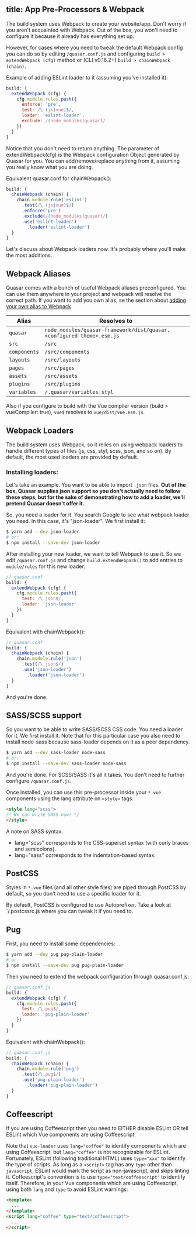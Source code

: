 title: App Pre-Processors & Webpack
---
The build system uses Webpack to create your website/app. Don't worry if you aren't acquainted with Webpack. Out of the box, you won't need to configure it because it already has everything set up.

However, for cases where you need to tweak the default Webpack config you can do so by editing `/quasar.conf.js` and configuring `build > extendWebpack (cfg)` method or (CLI v0.16.2+) `build > chainWebpack (chain)`.

Example of adding ESLint loader to it (assuming you've installed it):
```js
build: {
  extendWebpack (cfg) {
    cfg.module.rules.push({
      enforce: 'pre',
      test: /\.(js|vue)$/,
      loader: 'eslint-loader',
      exclude: /(node_modules|quasar)/
    })
  }
}
```
Notice that you don't need to return anything. The parameter of extendWebpack(cfg) is the Webpack configuration Object generated by Quasar for you. You can add/remove/replace anything from it, assuming you really know what you are doing.

Equivalent quasar.conf for chainWebpack():
```js
build: {
  chainWebpack (chain) {
    chain.module.rule('eslint')
      .test(/\.(js|vue)$/)
      .enforce('pre')
      .exclude(/(node_modules|quasar)/)
      .use('eslint-loader')
        .loader('eslint-loader')
  }
}
```

Let's discuss about Webpack loaders now. It's probably where you'll make the most additions.

## Webpack Aliases
Quasar comes with a bunch of useful Webpack aliases preconfigured.
You can use them anywhere in your project and webpack will resolve the correct path. If you want to add you own alias, se the section about [adding your own alias to Webpack](/guide/app-quasar.conf.js.html#Adding-you-own-alias-to-Webpack).

| Alias | Resolves to |
| --- | --- |
| `quasar` | `node_modules/quasar-framework/dist/quasar.<configured-theme>.esm.js` |
| `src` | `/src` |
| `components` | `/src/components` |
| `layouts` | `/src/layouts` |
| `pages` | `/src/pages` |
| `assets` | `/src/assets` |
| `plugins` | `/src/plugins` |
| `variables` | `/.quasar/variables.styl` |

Also if you configure to build with the Vue compiler version (build > vueCompiler: true), `vue$` resolves to  `vue/dist/vue.esm.js`.

## Webpack Loaders
The build system uses Webpack, so it relies on using webpack loaders to handle different types of files (js, css, styl, scss, json, and so on). By default, the most used loaders are provided by default.

### Installing loaders:
Let's take an example. You want to be able to import `.json` files. **Out of the box, Quasar supplies json support so you don't actually need to follow these steps, but for the sake of demonstrating how to add a loader, we'll pretend Quasar doesn't offer it.**

So, you need a loader for it. You search Google to see what webpack loader you need. In this case, it's "json-loader". We first install it:
``` bash
$ yarn add --dev json-loader
# or:
$ npm install --save-dev json-loader
```

After installing your new loader, we want to tell Webpack to use it. So we edit `/quasar.conf.js` and change `build.extendWebpack()` to add entries to `module/rules` for this new loader:

``` js
// quasar.conf
build: {
  extendWebpack (cfg) {
    cfg.module.rules.push({
      test: /\.json$/,
      loader: 'json-loader'
    })
  }
}
```

Equivalent with chainWebpack():
```js
// quasar.conf
build: {
  chainWebpack (chain) {
    chain.module.rule('json')
      .test(/\.json$/)
      .use('json-loader')
        .loader('json-loader')
  }
}
```

And you're done.

## SASS/SCSS support
So you want to be able to write SASS/SCSS CSS code. You need a loader for it. We first install it. Note that for this particular case you also need to install node-sass because sass-loader depends on it as a peer dependency.

``` bash
$ yarn add --dev sass-loader node-sass
# or:
$ npm install --save-dev sass-loader node-sass
```

And you're done. For SCSS/SASS it's all it takes. You don't need to further configure `/quasar.conf.js`.

Once installed, you can use this pre-processor inside your `*.vue` components using the lang attribute on `<style>` tags:

``` html
<style lang="scss">
/* We can write SASS now! */
</style>
```

A note on SASS syntax:

* lang="scss" corresponds to the CSS-superset syntax (with curly braces and semicolons).
* lang="sass" corresponds to the indentation-based syntax.

## PostCSS

Styles in `*.vue` files (and all other style files) are piped through PostCSS by default, so you don't need to use a specific loader for it.

By default, PostCSS is configured to use Autoprefixer. Take a look at `/.postcssrc.js where you can tweak it if you need to.

## Pug
First, you need to install some dependencies:

```bash
$ yarn add --dev pug pug-plain-loader
# or:
$ npm install --save-dev pug pug-plain-loader
```

Then you need to extend the webpack configuration through quasar.conf.js:
```js
// quasar.conf.js
build: {
  extendWebpack (cfg) {
    cfg.module.rules.push({
      test: /\.pug$/,
      loader: 'pug-plain-loader'
    })
  }
}
```

Equivalent with chainWebpack():
```js
// quasar.conf.js
build: {
  chainWebpack (chain) {
    chain.module.rule('pug')
      .test(/\.pug$/)
      .use('pug-plain-loader')
        .loader('pug-plain-loader')
  }
}
```

## Coffeescript
If you are using Coffeescript then you need to EITHER disable ESLint OR tell ESLint which Vue components are using Coffeescript.

Note that `vue-loader` uses `lang="coffee"` to identify components which are using Coffeescript, but `lang="coffee"` is not recognizable for ESLint. Fortunately, ESLint (following traditional HTML) uses `type="xxx"` to identify the type of scripts. As long as a `<script>` tag has any `type` other than `javascript`, ESLint would mark the script as non-javascript, and skips linting it. Coffeescript's convention is to use `type="text/coffeescript"` to identify itself. Therefore, in your Vue components which are using Coffeescript, using both `lang` and `type` to avoid ESLint warnings:

```html
<template>
  ...
</template>
<script lang="coffee" type="text/coffeescript">
  ...
</script>
```
